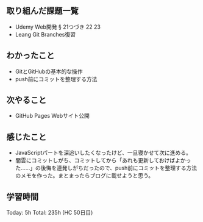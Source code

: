 ## 取り組んだ課題一覧
- Udemy Web開発 § 21つづき 22 23
- Leang Git Branches復習
## わかったこと
- GitとGitHubの基本的な操作
- push前にコミットを整理する方法
## 次やること
- GitHub Pages Webサイト公開
## 感じたこと
- JavaScriptパートを深追いしたくなったけど、一旦寝かせて次に進める。
- 闇雲にコミットしがち、コミットしてから「あれも更新しておけばよかった……」の後悔を連発しがちだったので、push前にコミットを整理する方法のメモを作った。まとまったらブログに載せようと思う。
## 学習時間
Today: 5h
Total: 235h (HC 50日目)
